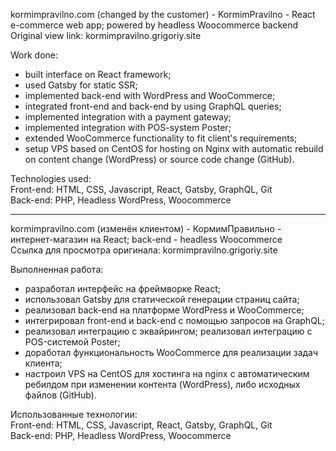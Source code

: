 kormimpravilno.com (changed by the customer) - KormimPravilno - React e-commerce web app; powered by headless Woocommerce backend  
Original view link: kormimpravilno.grigoriy.site

Work done:

- built interface on React framework;
- used Gatsby for static SSR;
- implemented back-end with WordPress and WooCommerce;
- integrated front-end and back-end by using GraphQL queries;
- implemented integration with a payment gateway;
- implemented integration with POS-system Poster;
- extended WooCommerce functionality to fit client's requirements;
- setup VPS based on CentOS for hosting on Nginx with automatic rebuild on content change (WordPress) or source code change (GitHub).

Technologies used:  
Front-end: HTML, CSS, Javascript, React, Gatsby, GraphQL, Git  
Back-end: PHP, Headless WordPress, Woocommerce

---

kormimpravilno.com (изменён клиентом) - КормимПравильно - интернет-магазин на React; back-end - headless Woocommerce  
Ссылка для просмотра оригинала: kormimpravilno.grigoriy.site

Выполненная работа:

- разработал интерфейс на фреймворке React;
- использовал Gatsby для статической генерации страниц сайта;
- реализовал back-end на платформе WordPress и WooCommerce;
- интегрировал front-end и back-end с помощью запросов на GraphQL;
- реализовал интеграцию с эквайрингом; реализовал интеграцию с POS-системой Poster;
- доработал функциональность WooCommerce для реализации задач клиента;
- настроил VPS на CentOS для хостинга на nginx с автоматическим ребилдом при изменении контента (WordPress), либо исходных файлов (GitHub).

Использованные технологии:  
Front-end: HTML, CSS, Javascript, React, Gatsby, GraphQL, Git  
Back-end: PHP, Headless WordPress, Woocommerce
